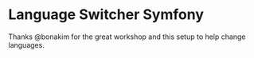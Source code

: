 # Language Switcher Symfony

Thanks @bonakim for the great workshop and this setup to help change languages.  

